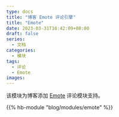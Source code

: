 ```yaml
---
type: docs
title: "博客 Emote 评论引擎"
title: "Emote"
date: 2023-03-31T16:42:09+08:00
draft: false
series:
  - 文档
categories:
  - 模块
tags:
  - 评论
  - Emote
images:
---
```


该模块为博客添加 [Emote](https://emote.com) 评论模块支持。

<!--more-->

{{% hb-module "blog/modules/emote" %}}
